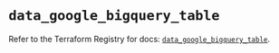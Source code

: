 # `data_google_bigquery_table`

Refer to the Terraform Registry for docs: [`data_google_bigquery_table`](https://registry.terraform.io/providers/hashicorp/google/6.49.2/docs/data-sources/bigquery_table).
